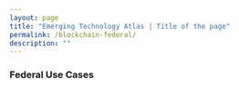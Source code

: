 ```yaml
---
layout: page
title: "Emerging Technology Atlas | Title of the page"
permalink: /blockchain-federal/
description: ""
---
```


### Federal Use Cases
